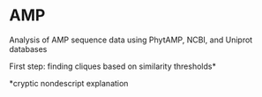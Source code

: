 # AMP
Analysis of AMP sequence data using PhytAMP, NCBI, and Uniprot databases

First step: finding cliques based on similarity thresholds*  

*cryptic nondescript explanation
